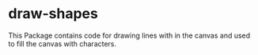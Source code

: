 # draw-shapes
This Package contains code for drawing lines with in the canvas and used to fill the canvas with characters.
